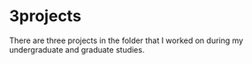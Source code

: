 # 3projects
There are three projects in the folder that I worked on during my undergraduate and graduate studies.
